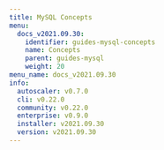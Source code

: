 ```yaml
---
title: MySQL Concepts
menu:
  docs_v2021.09.30:
    identifier: guides-mysql-concepts
    name: Concepts
    parent: guides-mysql
    weight: 20
menu_name: docs_v2021.09.30
info:
  autoscaler: v0.7.0
  cli: v0.22.0
  community: v0.22.0
  enterprise: v0.9.0
  installer: v2021.09.30
  version: v2021.09.30
---
```


